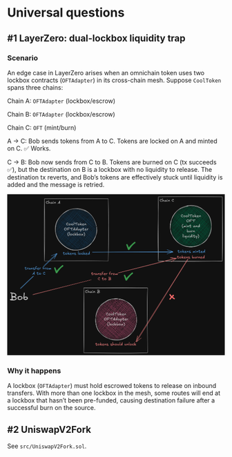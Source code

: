 # Universal questions

## #1 LayerZero: dual-lockbox liquidity trap

### Scenario

An edge case in LayerZero arises when an omnichain token uses two lockbox contracts (`OFTAdapter`) in its cross-chain mesh. Suppose `CoolToken` spans three chains:

Chain A: `OFTAdapter` (lockbox/escrow)

Chain B: `OFTAdapter` (lockbox/escrow)

Chain C: `OFT` (mint/burn)

A → C: Bob sends tokens from A to C. Tokens are locked on A and minted on C. ✅ Works.

C → B: Bob now sends from C to B. Tokens are burned on C (tx succeeds ✅), but the destination on B is a lockbox with no liquidity to release. The destination tx reverts, and Bob’s tokens are effectively stuck until liquidity is added and the message is retried.

![image](image.png)

### Why it happens

A lockbox (`OFTAdapter`) must hold escrowed tokens to release on inbound transfers. With more than one lockbox in the mesh, some routes will end at a lockbox that hasn’t been pre-funded, causing destination failure after a successful burn on the source.

## #2 UniswapV2Fork

See `src/UniswapV2Fork.sol`.

